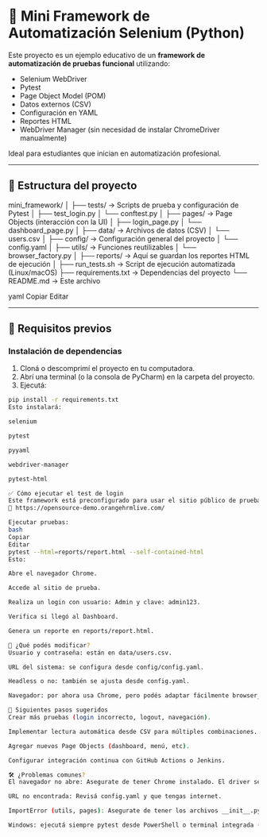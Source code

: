 # 🧪 Mini Framework de Automatización Selenium (Python)

Este proyecto es un ejemplo educativo de un **framework de automatización de pruebas funcional** utilizando:

- Selenium WebDriver
- Pytest
- Page Object Model (POM)
- Datos externos (CSV)
- Configuración en YAML
- Reportes HTML
- WebDriver Manager (sin necesidad de instalar ChromeDriver manualmente)

Ideal para estudiantes que inician en automatización profesional.

---

## 📁 Estructura del proyecto

mini_framework/
│
├── tests/ → Scripts de prueba y configuración de Pytest
│ ├── test_login.py
│ └── conftest.py
│
├── pages/ → Page Objects (interacción con la UI)
│ ├── login_page.py
│ └── dashboard_page.py
│
├── data/ → Archivos de datos (CSV)
│ └── users.csv
│
├── config/ → Configuración general del proyecto
│ └── config.yaml
│
├── utils/ → Funciones reutilizables
│ └── browser_factory.py
│
├── reports/ → Aquí se guardan los reportes HTML de ejecución
│
├── run_tests.sh → Script de ejecución automatizada (Linux/macOS)
├── requirements.txt → Dependencias del proyecto
└── README.md → Este archivo

yaml
Copiar
Editar

---

## 🔧 Requisitos previos

### Instalación de dependencias

1. Cloná o descomprimí el proyecto en tu computadora.
2. Abrí una terminal (o la consola de PyCharm) en la carpeta del proyecto.
3. Ejecutá:

```bash
pip install -r requirements.txt
Esto instalará:

selenium

pytest

pyyaml

webdriver-manager

pytest-html

✅ Cómo ejecutar el test de login
Este framework está preconfigurado para usar el sitio público de pruebas:
🔗 https://opensource-demo.orangehrmlive.com/

Ejecutar pruebas:
bash
Copiar
Editar
pytest --html=reports/report.html --self-contained-html
Esto:

Abre el navegador Chrome.

Accede al sitio de prueba.

Realiza un login con usuario: Admin y clave: admin123.

Verifica si llegó al Dashboard.

Genera un reporte en reports/report.html.

🧠 ¿Qué podés modificar?
Usuario y contraseña: están en data/users.csv.

URL del sistema: se configura desde config/config.yaml.

Headless o no: también se ajusta desde config.yaml.

Navegador: por ahora usa Chrome, pero podés adaptar fácilmente browser_factory.py para Firefox.

🚀 Siguientes pasos sugeridos
Crear más pruebas (login incorrecto, logout, navegación).

Implementar lectura automática desde CSV para múltiples combinaciones.

Agregar nuevos Page Objects (dashboard, menú, etc).

Configurar integración continua con GitHub Actions o Jenkins.

🛠 ¿Problemas comunes?
El navegador no abre: Asegurate de tener Chrome instalado. El driver se descarga automáticamente con webdriver-manager.

URL no encontrada: Revisá config.yaml y que tengas internet.

ImportError (utils, pages): Asegurate de tener los archivos __init__.py en cada carpeta.

Windows: ejecutá siempre pytest desde PowerShell o terminal integrada (no uses bash run_tests.sh).